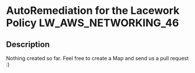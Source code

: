 # AutoRemediation for the Lacework Policy LW_AWS_NETWORKING_46

## Description
Nothing created so far. Feel free to create a Map and send us a pull request :)
